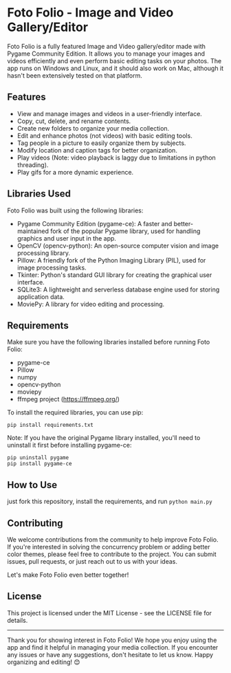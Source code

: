 # Foto Folio - Image and Video Gallery/Editor

Foto Folio is a fully featured Image and Video gallery/editor made with Pygame Community Edition. It allows you to manage your images and videos efficiently and even perform basic editing tasks on your photos. The app runs on Windows and Linux, and it should also work on Mac, although it hasn't been extensively tested on that platform.

## Features

* View and manage images and videos in a user-friendly interface.
* Copy, cut, delete, and rename contents.
* Create new folders to organize your media collection.
* Edit and enhance photos (not videos) with basic editing tools.
* Tag people in a picture to easily organize them by subjects.
* Modify location and caption tags for better organization.
* Play videos (Note: video playback is laggy due to limitations in python threading).
* Play gifs for a more dynamic experience.

## Libraries Used

Foto Folio was built using the following libraries:

* Pygame Community Edition (pygame-ce): A faster and better-maintained fork of the popular Pygame library, used for handling graphics and user input in the app.
* OpenCV (opencv-python): An open-source computer vision and image processing library.
* Pillow: A friendly fork of the Python Imaging Library (PIL), used for image processing tasks.
* Tkinter: Python's standard GUI library for creating the graphical user interface.
* SQLite3: A lightweight and serverless database engine used for storing application data.
* MoviePy: A library for video editing and processing.


## Requirements

Make sure you have the following libraries installed before running Foto Folio:

* pygame-ce
* Pillow
* numpy
* opencv-python
* moviepy
* ffmpeg project (https://ffmpeg.org/)

To install the required libraries, you can use pip:

```shell
pip install requirements.txt
```

Note: If you have the original Pygame library installed, you'll need to uninstall it first before installing pygame-ce:

```shell
pip uninstall pygame
pip install pygame-ce
```

## How to Use
just fork this repository, install the requirements, and run `python main.py`

## Contributing

We welcome contributions from the community to help improve Foto Folio. If you're interested in solving the concurrency problem or adding better color themes, please feel free to contribute to the project. You can submit issues, pull requests, or just reach out to us with your ideas.

Let's make Foto Folio even better together!

## License

This project is licensed under the MIT License - see the LICENSE file for details.


________________________________________

Thank you for showing interest in Foto Folio! 
We hope you enjoy using the app and find it helpful in managing your media collection. 
If you encounter any issues or have any suggestions, don't hesitate to let us know. 
Happy organizing and editing! 😊
